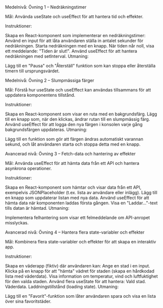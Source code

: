 Medelnivå: Övning 1 – Nedräkningstimer

Mål: Använda useState och useEffect för att hantera tid och effekter.

Instruktioner:

Skapa en React-komponent som implementerar en nedräkningstimer:
Använd en input för att låta användaren ställa in antalet sekunder för nedräkningen.
Starta nedräkningen med en knapp.
När tiden når noll, visa ett meddelande: "Tiden är slut!".
Använd useEffect för att hantera nedräkningen med setInterval.
Utmaning:

Lägg till en "Pausa" och "Återställ" funktion som kan stoppa eller återställa timern till ursprungsvärdet.

<!-- ------------------------------------------- -->
<!-- ------------------------------------------- -->
<!-- ------------------------------------------- -->

Medelnivå: Övning 2 – Slumpmässiga färger

Mål: Förstå hur useState och useEffect kan användas tillsammans för att uppdatera komponentens tillstånd.

Instruktioner:

Skapa en React-komponent som visar en ruta med en bakgrundsfärg.
Lägg till en knapp som, när den klickas, ändrar rutan till en slumpmässig färg.
Använd useEffect för att logga den nya färgen i konsolen varje gång bakgrundsfärgen uppdateras.
Utmaning:

Lägg till en funktion som gör att färgen ändras automatiskt varannan sekund, och låt användaren starta och stoppa detta med en knapp.

<!-- ------------------------------------------- -->
<!-- ------------------------------------------- -->
<!-- ------------------------------------------- -->

Avancerad nivå: Övning 3 – Fetch-data och hantering av effekter

Mål: Använda useEffect för att hämta data från ett API och hantera asynkrona operationer.

Instruktioner:

Skapa en React-komponent som hämtar och visar data från ett API, exempelvis JSONPlaceholder (t.ex. lista av användare eller inlägg).
Lägg till en knapp som uppdaterar listan med nya data.
Använd useEffect för att hämta data när komponenten laddas första gången.
Visa en "Laddar..."-text tills datan är hämtad.
Utmaning:

Implementera felhantering som visar ett felmeddelande om API-anropet misslyckas.

<!-- ------------------------------------------- -->
<!-- ------------------------------------------- -->
<!-- ------------------------------------------- -->

Avancerad nivå: Övning 4 – Hantera flera state-variabler och effekter

Mål: Kombinera flera state-variabler och effekter för att skapa en interaktiv app.

Instruktioner:

Skapa en väderapp (fiktiv) där användaren kan:
Ange en stad i en input.
Klicka på en knapp för att "hämta" vädret för staden (skapa en hårdkodad lista med väderdata).
Visa information om temperatur, vind och luftfuktighet för den valda staden.
Använd flera useState för att hantera:
Vald stad.
Väderdata.
Laddningstillstånd (loading state).
Utmaning:

Lägg till en "Favorit"-funktion som låter användaren spara och visa en lista över sina favoritstäder.
